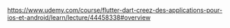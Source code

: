 https://www.udemy.com/course/flutter-dart-creez-des-applications-pour-ios-et-android/learn/lecture/44458338#overview
